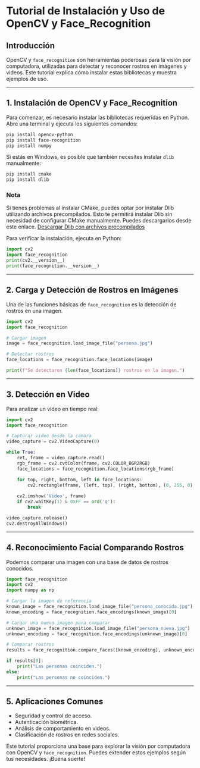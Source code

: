 # Tutorial de Instalación y Uso de OpenCV y Face_Recognition

## Introducción
OpenCV y `face_recognition` son herramientas poderosas para la visión por computadora, utilizadas para detectar y reconocer rostros en imágenes y videos. Este tutorial explica cómo instalar estas bibliotecas y muestra ejemplos de uso.

---

## 1. Instalación de OpenCV y Face_Recognition

Para comenzar, es necesario instalar las bibliotecas requeridas en Python. Abre una terminal y ejecuta los siguientes comandos:

```bash
pip install opencv-python
pip install face-recognition
pip install numpy
```

Si estás en Windows, es posible que también necesites instalar `dlib` manualmente:

```bash
pip install cmake
pip install dlib
```

### Nota

Si tienes problemas al instalar CMake, puedes optar por instalar Dlib utilizando archivos precompilados. Esto te permitirá instalar Dlib sin necesidad de configurar CMake manualmente. Puedes descargarlos desde este enlace. [Descargar Dlib con archivos precompilados](https://github.com/peter0226/dlib-easy-install)

Para verificar la instalación, ejecuta en Python:

```python
import cv2
import face_recognition
print(cv2.__version__)
print(face_recognition.__version__)
```

---

## 2. Carga y Detección de Rostros en Imágenes

Una de las funciones básicas de `face_recognition` es la detección de rostros en una imagen.

```python
import cv2
import face_recognition

# Cargar imagen
image = face_recognition.load_image_file("persona.jpg")

# Detectar rostros
face_locations = face_recognition.face_locations(image)

print(f"Se detectaron {len(face_locations)} rostros en la imagen.")
```

---

## 3. Detección en Video

Para analizar un video en tiempo real:

```python
import cv2
import face_recognition

# Capturar video desde la cámara
video_capture = cv2.VideoCapture(0)

while True:
    ret, frame = video_capture.read()
    rgb_frame = cv2.cvtColor(frame, cv2.COLOR_BGR2RGB)
    face_locations = face_recognition.face_locations(rgb_frame)

    for top, right, bottom, left in face_locations:
        cv2.rectangle(frame, (left, top), (right, bottom), (0, 255, 0), 2)
    
    cv2.imshow('Video', frame)
    if cv2.waitKey(1) & 0xFF == ord('q'):
        break

video_capture.release()
cv2.destroyAllWindows()
```

---

## 4. Reconocimiento Facial Comparando Rostros

Podemos comparar una imagen con una base de datos de rostros conocidos.

```python
import face_recognition
import cv2
import numpy as np

# Cargar la imagen de referencia
known_image = face_recognition.load_image_file("persona_conocida.jpg")
known_encoding = face_recognition.face_encodings(known_image)[0]

# Cargar una nueva imagen para comparar
unknown_image = face_recognition.load_image_file("persona_nueva.jpg")
unknown_encoding = face_recognition.face_encodings(unknown_image)[0]

# Comparar rostros
results = face_recognition.compare_faces([known_encoding], unknown_encoding)

if results[0]:
    print("Las personas coinciden.")
else:
    print("Las personas no coinciden.")
```

---

## 5. Aplicaciones Comunes
- Seguridad y control de acceso.
- Autenticación biométrica.
- Análisis de comportamiento en videos.
- Clasificación de rostros en redes sociales.

Este tutorial proporciona una base para explorar la visión por computadora con OpenCV y `face_recognition`. Puedes extender estos ejemplos según tus necesidades. ¡Buena suerte!

